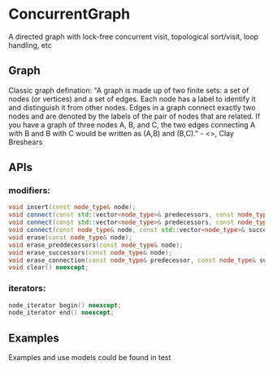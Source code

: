 # **ConcurrentGraph**
A directed graph with lock-free concurrent visit, topological sort/visit, loop handling, etc

## Graph
Classic graph defination: 
"A graph is made up of two finite sets: a set of nodes (or vertices) and a set of edges. 
Each node has a label to identify it and distinguish it from other nodes. 
Edges in a graph connect exactly two nodes and are denoted by the labels of the pair of nodes that are related. 
If you have a graph of three nodes A, B, and C, the two edges connecting A with B and B with C would be written as (A,B) and (B,C)." - <<The Art of Concurrency>>, Clay Breshears

## APIs
### modifiers:
~~~~~~~~~~cpp
void insert(const node_type& node);
void connect(const std::vector<node_type>& predecessors, const node_type& node, const std::vector<node_type>& successors);
void connect(const std::vector<node_type>& predecessors, const node_type& node);
void connect(const node_type& node, const std::vector<node_type>& successors);
void erase(const node_type& node);
void erase_preddecessors(const node_type& node);
void erase_successors(const node_type& node);
void erase_connection(const node_type& predecessor, const node_type& successor);
void clear() noexcept;
~~~~~~~~~~
### iterators:
~~~~~~~~~~cpp
node_iterator begin() noexcept;
node_iterator end() noexcept;
~~~~~~~~~~

## Examples
Examples and use models could be found in test

